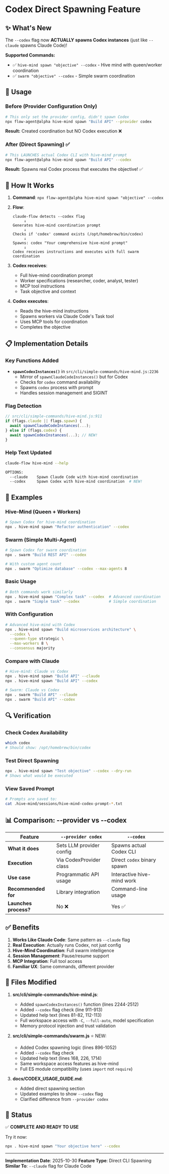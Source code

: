 # Codex Direct Spawning Feature

## ✨ What's New

The `--codex` flag now **ACTUALLY spawns Codex instances** (just like `--claude` spawns Claude Code)!

**Supported Commands:**
- ✅ `hive-mind spawn "objective" --codex` - Hive mind with queen/worker coordination
- ✅ `swarm "objective" --codex` - Simple swarm coordination

## 🚀 Usage

### Before (Provider Configuration Only)
```bash
# This only set the provider config, didn't spawn Codex
npx flow-agent@alpha hive-mind spawn "Build API" --provider codex
```
**Result:** Created coordination but NO Codex execution ❌

### After (Direct Spawning) ✅
```bash
# This LAUNCHES actual Codex CLI with hive-mind prompt
npx flow-agent@alpha hive-mind spawn "Build API" --codex
```
**Result:** Spawns real Codex process that executes the objective! ✅

## 🎯 How It Works

1. **Command**: `npx flow-agent@alpha hive-mind spawn "objective" --codex`
2. **Flow**:
   ```
   claude-flow detects --codex flag
        ↓
   Generates hive-mind coordination prompt
        ↓
   Checks if 'codex' command exists (/opt/homebrew/bin/codex)
        ↓
   Spawns: codex "Your comprehensive hive-mind prompt"
        ↓
   Codex receives instructions and executes with full swarm coordination
   ```

3. **Codex receives**:
   - Full hive-mind coordination prompt
   - Worker specifications (researcher, coder, analyst, tester)
   - MCP tool instructions
   - Task objective and context

4. **Codex executes**:
   - Reads the hive-mind instructions
   - Spawns workers via Claude Code's Task tool
   - Uses MCP tools for coordination
   - Completes the objective

## 📋 Implementation Details

### Key Functions Added
- **`spawnCodexInstances()`** in `src/cli/simple-commands/hive-mind.js:2236`
  - Mirror of `spawnClaudeCodeInstances()` but for Codex
  - Checks for `codex` command availability
  - Spawns `codex` process with prompt
  - Handles session management and SIGINT

### Flag Detection
```javascript
// src/cli/simple-commands/hive-mind.js:911
if (flags.claude || flags.spawn) {
  await spawnClaudeCodeInstances(...);
} else if (flags.codex) {
  await spawnCodexInstances(...); // NEW!
}
```

### Help Text Updated
```bash
claude-flow hive-mind --help

OPTIONS:
  --claude    Spawn Claude Code with hive-mind coordination
  --codex     Spawn Codex with hive-mind coordination  # NEW!
```

## 🎨 Examples

### Hive-Mind (Queen + Workers)
```bash
# Spawn Codex for hive-mind coordination
npx . hive-mind spawn "Refactor authentication" --codex
```

### Swarm (Simple Multi-Agent)
```bash
# Spawn Codex for swarm coordination
npx . swarm "Build REST API" --codex

# With custom agent count
npx . swarm "Optimize database" --codex --max-agents 8
```

### Basic Usage
```bash
# Both commands work similarly
npx . hive-mind spawn "Complex task" --codex  # Advanced coordination
npx . swarm "Simple task" --codex             # Simple coordination
```

### With Configuration
```bash
# Advanced hive-mind with Codex
npx . hive-mind spawn "Build microservices architecture" \
  --codex \
  --queen-type strategic \
  --max-workers 8 \
  --consensus majority
```

### Compare with Claude
```bash
# Hive-mind: Claude vs Codex
npx . hive-mind spawn "Build API" --claude
npx . hive-mind spawn "Build API" --codex

# Swarm: Claude vs Codex
npx . swarm "Build API" --claude
npx . swarm "Build API" --codex
```

## 🔍 Verification

### Check Codex Availability
```bash
which codex
# Should show: /opt/homebrew/bin/codex
```

### Test Direct Spawning
```bash
npx . hive-mind spawn "Test objective" --codex --dry-run
# Shows what would be executed
```

### View Saved Prompt
```bash
# Prompts are saved to:
cat .hive-mind/sessions/hive-mind-codex-prompt-*.txt
```

## 📊 Comparison: --provider vs --codex

| Feature | `--provider codex` | `--codex` |
|---------|-------------------|-----------|
| **What it does** | Sets LLM provider config | Spawns actual Codex CLI |
| **Execution** | Via CodexProvider class | Direct `codex` binary spawn |
| **Use case** | Programmatic API usage | Interactive hive-mind work |
| **Recommended for** | Library integration | Command-line usage |
| **Launches process?** | No ❌ | Yes ✅ |

## ✅ Benefits

1. **Works Like Claude Code**: Same pattern as `--claude` flag
2. **Real Execution**: Actually runs Codex, not just config
3. **Hive-Mind Coordination**: Full swarm intelligence
4. **Session Management**: Pause/resume support
5. **MCP Integration**: Full tool access
6. **Familiar UX**: Same commands, different provider

## 📝 Files Modified

1. **src/cli/simple-commands/hive-mind.js**:
   - Added `spawnCodexInstances()` function (lines 2244-2512)
   - Added `--codex` flag check (line 911-913)
   - Updated help text (lines 81-82, 112-113)
   - Full workspace access with `-C`, `--full-auto`, model specification
   - Memory protocol injection and trust validation

2. **src/cli/simple-commands/swarm.js** ⭐ NEW:
   - Added Codex spawning logic (lines 896-1052)
   - Added `--codex` flag check
   - Updated help text (lines 168, 226, 1714)
   - Same workspace access features as hive-mind
   - Full ES module compatibility (uses `import` not `require`)

2. **docs/CODEX_USAGE_GUIDE.md**:
   - Added direct spawning section
   - Updated examples to show `--codex` flag
   - Clarified difference from `--provider codex`

## 🎉 Status

✅ **COMPLETE AND READY TO USE**

Try it now:
```bash
npx . hive-mind spawn "Your objective here" --codex
```

---

**Implementation Date**: 2025-10-30
**Feature Type**: Direct CLI Spawning
**Similar To**: `--claude` flag for Claude Code

